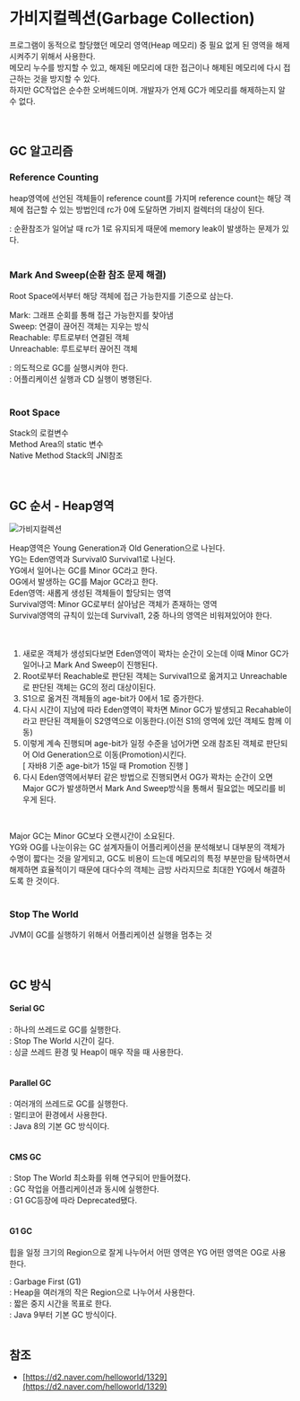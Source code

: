 # 가비지컬렉션(Garbage Collection)

프로그램이 동적으로 할당했던 메모리 영역(Heap 메모리) 중 필요 없게 된 영역을 해제 시켜주기 위해서 사용한다.    
메모리 누수를 방지할 수 있고, 해제된 메모리에 대한 접근이나 해제된 메모리에 다시 접근하는 것을 방지할 수 있다.  
하지만 GC작업은 순수한 오버헤드이며. 개발자가 언제 GC가 메모리를 해제하는지 알 수 없다.  
<br/>
<br/>

## GC 알고리즘

### **Reference Counting**

heap영역에 선언된 객체들이 reference count를 가지며 reference count는 해당 객체에 접근할 수 있는 방법인데 rc가 0에 도달하면 가비지 컬렉터의 대상이 된다.  

: 순환참조가 일어날 때 rc가 1로 유지되게 때문에 memory leak이 발생하는 문제가 있다.  
<br/>


### **Mark And Sweep(순환 참조 문제 해결)**

Root Space에서부터 해당 객체에 접근 가능한지를 기준으로 삼는다.  

Mark: 그래프 순회를 통해 접근 가능한지를 찾아냄  
Sweep: 연결이 끊어진 객체는 지우는 방식  
Reachable: 루트로부터 연결된 객체  
Unreachable: 루트로부터 끊어진 객체  
  
: 의도적으로 GC를 실행시켜야 한다.  
: 어플리케이션 실행과 CD 실행이 병행된다.  
<br/>

### Root Space

Stack의 로컬변수  
Method Area의 static 변수  
Native Method Stack의 JNI참조  
<br/>
<br/>

## GC 순서 - Heap영역

![가비지컬렉션](https://user-images.githubusercontent.com/95058915/208910038-3a4402ef-f89f-4345-895e-b7c8ec84df1e.png)

Heap영역은 Young Generation과 Old Generation으로 나뉜다.  
YG는 Eden영역과 Survival0 Survival1로 나뉜다.  
YG에서 일어나는 GC를 Minor GC라고 한다.   
OG에서 발생하는 GC를 Major GC라고 한다.  
Eden영역: 새롭게 생성된 객체들이 할당되는 영역  
Survival영역: Minor GC로부터 살아남은 객체가 존재하는 영역  
Survival영역의 규칙이 있는데 Survival1, 2중 하나의 영역은 비워져있어야 한다.  
<br/>
<br/>

1. 새로운 객체가 생성되다보면 Eden영역이 꽉차는 순간이 오는데 이때 Minor GC가 일어나고 Mark And Sweep이 진행된다.  
2. Root로부터 Reachable로 판단된 객체는 Survival1으로 옮겨지고 Unreachable로 판단된 객체는 GC의 정리 대상이된다.  
3. S1으로 옮겨진 객체들의 age-bit가 0에서 1로 증가한다.  
4. 다시 시간이 지남에 따라 Eden영역이 꽉차면 Minor GC가 발생되고 Recahable이라고 판단된 객체들이 S2영역으로 이동한다.(이전 S1의 영역에 있던 객체도 함께 이동)  
5. 이렇게 계속 진행되며 age-bit가 일정 수준을 넘어가면 오래 참조된 객체로 판단되어 Old Generation으로 이동(Promotion)시킨다.  
\[ 자바8 기준 age-bit가 15일 때 Promotion 진행 \]
6. 다시 Eden영역에서부터 같은 방법으로 진행되면서 OG가 꽉차는 순간이 오면 Major GC가 발생하면서 Mark And Sweep방식을 통해서 필요없는 메모리를 비우게 된다.  
<br/>

Major GC는 Minor GC보다 오랜시간이 소요된다.  
YG와 OG를 나눈이유는 GC 설계자들이 어플리케이션을 분석해보니 대부분의 객체가 수명이 짧다는 것을 알게되고, GC도 비용이 드는데 메모리의 특정 부분만을 탐색하면서 해제하면 효율적이기 때문에 대다수의 객체는 금방 사라지므로 최대한 YG에서 해결하도록 한 것이다.  
<br/>

### Stop The World

JVM이 GC를 실행하기 위해서 어플리케이션 실행을 멈추는 것  
<br/>
<br/>

## GC 방식

#### **Serial GC**

: 하나의 쓰레드로 GC를 실행한다.  
: Stop The World 시간이 길다.  
: 싱글 쓰레드 환경 및 Heap이 매우 작을 때 사용한다.  
<br/>

#### **Parallel GC**

: 여러개의 쓰레드로 GC를 실행한다.  
: 멀티코어 환경에서 사용한다.  
: Java 8의 기본 GC 방식이다.  
<br/>

#### **CMS GC**

: Stop The World 최소화를 위해 연구되어 만들어졌다.  
: GC 작업을 어플리케이션과 동시에 실행한다.  
: G1 GC등장에 따라 Deprecated됐다.  
<br/>

#### **G1 GC**

힙을 일정 크기의 Region으로 잘게 나누어서 어떤 영역은 YG 어떤 영역은 OG로 사용한다.  

: Garbage First (G1)  
: Heap을 여러개의 작은 Region으로 나누어서 사용한다.  
: 짧은 중지 시간을 목표로 한다.  
: Java 9부터 기본 GC 방식이다.  
<br/>



## 참조
- [https://d2.naver.com/helloworld/1329](https://d2.naver.com/helloworld/1329)
